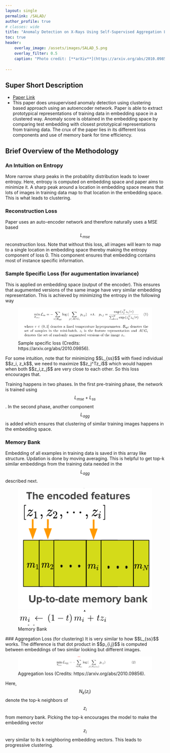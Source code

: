 ```yaml
---
layout: single
permalink: /SALAD/
author_profile: true
# classes: wide
title: "Anomaly Detection on X-Rays Using Self-Supervised Aggregation Learning"
toc: true
header:
    overlay_image: /assets/images/SALAD_5.png
    overlay_filter: 0.5
    caption: "Photo credit: [**arXiv**](https://arxiv.org/abs/2010.09856)"

---
```

## Super Short Description
* [Paper Link](https://arxiv.org/abs/2010.09856)
*  This paper does unsupervised anomaly detection using clustering based approach using an autoencoder network. Paper is able to extract prototypical representations of training data in embedding space in a clustered way. Anomaly score is obtained in the embedding space by comparing test embedding with closest prototypical representations from training data. The crux of the paper lies in its different loss components and use of memory bank for time efficiency.

## Brief Overview of the Methodology

### An Intuition on Entropy
More narrow sharp peaks in the probablity distribution leads to lower entropy. Here, entropy is computed on embedding space and paper aims to minimize it. A sharp peak around a location in embedding space means that lots of images in training data map to that location in the embedding space. This is what leads to clustering.


### Reconstruction Loss
Paper uses an auto-encoder network and therefore naturally uses a MSE based $$L_{mse}$$ reconstruction loss. Note that without this loss, all images will learn to map to a single location in embedding space thereby making the entropy component of loss 0. This component ensures that embedding contains most of instance specific information.

### Sample Specific Loss (for augumentation invariance)
This is applied on embedding space (output of the encoder). This ensures that augumented versions of the same image have very similar embedding representation. This is achieved by minimizing the entropy in the following way
<figure>
    <a href="../assets/images/SALAD_1.png"><img src="../assets/images/SALAD_1.png"></a>
    <figcaption> Sample specific loss (Credits: https://arxiv.org/abs/2010.09856).</figcaption>
</figure>
For some intuition, note that for minimizing $$L_{ss}$$ with fixed individual $$z_i, z_k$$, we need to maximize $$z_j^Tz_i$$ which would happen when both $$z_i,z_j$$ are very close to each other. So this loss encourages that.

Training happens in two phases. In the first pre-training phase, the network is trained using $$L_{mse} + L_{ss}$$. In the second phase, another component $$L_{agg}$$ is added which ensures that clustering of similar training images happens in the embedding space.

### Memory Bank
Embedding of all examples in training data is saved in this array like structure. Updation is done by moving averaging. This is helpful to get top-k similar embeddings from the training data needed in the $$L_{agg}$$ described next.
<figure class="half">
    <a href="/assets/images/SALAD_4.png"><img src="/assets/images/SALAD_4.png"></a>
    <a href="/assets/images/SALAD_3.png"><img src="/assets/images/SALAD_3.png"></a>
    <figcaption>Memory Bank</figcaption>
</figure>
### Aggregation Loss (for clustering)
It is very similar to how $$L_{ss}$$ works. The difference is that dot product in $$p_{i,j}$$ is computed between embeddings of two similar looking but different images.

<figure>
    <a href="../assets/images/SALAD_2.png"><img src="../assets/images/SALAD_2.png"></a>
    <figcaption> Aggregation loss (Credits: https://arxiv.org/abs/2010.09856).</figcaption>
</figure>

Here, $$N_k(z_i)$$ denote the top-k neighbors of $$z_i$$ from memory bank. Picking the top-k encourages the model to make the embedding vector $$z_i$$ very similar to its k neighboring embedding vectors. This leads to progressive clustering.
